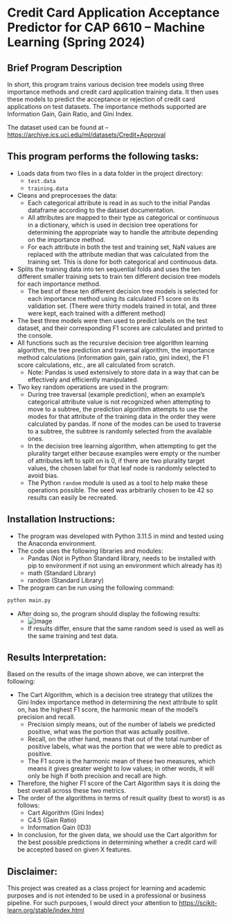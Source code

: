 # Credit Card Application Acceptance Predictor for CAP 6610 – Machine Learning (Spring 2024)

## Brief Program Description
In short, this program trains various decision tree models using three importance methods and credit card application training data. It then uses these models to predict the acceptance or rejection of credit card applications on test datasets. The importance methods supported are Information Gain, Gain Ratio, and Gini Index.

The dataset used can be found at – https://archive.ics.uci.edu/ml/datasets/Credit+Approval

## This program performs the following tasks:
- Loads data from two files in a data folder in the project directory:
  - `test.data`
  - `training.data`
- Cleans and preprocesses the data:
  - Each categorical attribute is read in as such to the initial Pandas dataframe according to the dataset documentation.
  - All attributes are mapped to their type as categorical or continuous in a dictionary, which is used in decision tree operations for determining the appropriate way to handle the attribute depending on the importance method.
  - For each attribute in both the test and training set, NaN values are replaced with the attribute median that was calculated from the training set. This is done for both categorical and continuous data.
- Splits the training data into ten sequential folds and uses the ten different smaller training sets to train ten different decision tree models for each importance method.
  - The best of these ten different decision tree models is selected for each importance method using its calculated F1 score on its validation set. (There were thirty models trained in total, and three were kept, each trained with a different method)
- The best three models were then used to predict labels on the test dataset, and their corresponding F1 scores are calculated and printed to the console.
- All functions such as the recursive decision tree algorithm learning algorithm, the tree prediction and traversal algorithm, the importance method calculations (information gain, gain ratio, gini index), the F1 score calculations, etc., are all calculated from scratch.
  - Note: Pandas is used extensively to store data in a way that can be effectively and efficiently manipulated.
- Two key random operations are used in the program:
  - During tree traversal (example prediction), when an example’s categorical attribute value is not recognized when attempting to move to a subtree, the prediction algorithm attempts to use the modes for that attribute of the training data in the order they were calculated by pandas. If none of the modes can be used to traverse to a subtree, the subtree is randomly selected from the available ones.
  - In the decision tree learning algorithm, when attempting to get the plurality target either because examples were empty or the number of attributes left to split on is 0, if there are two plurality target values, the chosen label for that leaf node is randomly selected to avoid bias.
  - The Python `random` module is used as a tool to help make these operations possible. The seed was arbitrarily chosen to be 42 so results can easily be recreated.

## Installation Instructions:
- The program was developed with Python 3.11.5 in mind and tested using the Anaconda environment.
- The code uses the following libraries and modules:
  - Pandas (Not in Python Standard library, needs to be installed with pip to environment if not using an environment which already has it)
  - math (Standard Library)
  - random (Standard Library)
- The program can be run using the following command:
```bash
python main.py
```
- After doing so, the program should display the following results:
  - ![image](https://github.com/Windz-GameDev/CAP6610_Project_1_ML/assets/97154040/40b10c05-3be5-4dc8-8e90-3eec500171b4)
  - If results differ, ensure that the same random seed is used as well as the same training and test data.

## Results Interpretation:
Based on the results of the image shown above, we can interpret the following:
- The Cart Algorithm, which is a decision tree strategy that utilizes the Gini Index importance method in determining the next attribute to split on, has the highest F1 score, the harmonic mean of the model’s precision and recall.
  - Precision simply means, out of the number of labels we predicted positive, what was the portion that was actually positive.
  - Recall, on the other hand, means that out of the total number of positive labels, what was the portion that we were able to predict as positive.
  - The F1 score is the harmonic mean of these two measures, which means it gives greater weight to low values; in other words, it will only be high if both precision and recall are high.
- Therefore, the higher F1 score of the Cart Algorithm says it is doing the best overall across these two metrics.
- The order of the algorithms in terms of result quality (best to worst) is as follows:
  - Cart Algorithm (Gini Index)
  - C4.5 (Gain Ratio)
  - Information Gain (ID3)
- In conclusion, for the given data, we should use the Cart algorithm for the best possible predictions in determining whether a credit card will be accepted based on given X features.

## Disclaimer:
This project was created as a class project for learning and academic purposes and is not intended to be used in a professional or business pipeline. For such purposes, I would direct your attention to https://scikit-learn.org/stable/index.html
